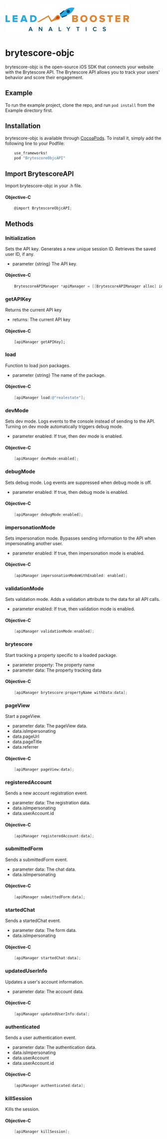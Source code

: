 <img src="https://raw.githubusercontent.com/Brytecore/brytescore.js/master/examples/lead-booster-analytics.png" width="400" height="98" alt="Lead Booster Analytics">

# brytescore-objc

brytescore-objc is the open-source iOS SDK that connects your website with the Brytescore API. The
Brytescore API allows you to track your users' behavior and score their engagement.

## Example

To run the example project, clone the repo, and run `pod install` from the Example directory first.

## Installation

brytescore-objc is available through [CocoaPods](http://cocoapods.org). To install
it, simply add the following line to your Podfile:

```ruby
    use_frameworks!
    pod "BrytescoreObjcAPI"
```

## Import BrytescoreAPI

Import brytescore-objc in your .h file.

#### Objective-C
```objective-c
    @import BrytescoreObjcAPI;
```

## Methods

### Initialization

Sets the API key.
Generates a new unique session ID.
Retrieves the saved user ID, if any.

- parameter {string} The API key.

#### Objective-C
```objective-c
    BrytescoreAPIManager *apiManager = [[BrytescoreAPIManager alloc] initWithApiKey: @"<api-key>"];
```

### getAPIKey

Returns the current API key

- returns: The current API key

#### Objective-C
```objetive-c
    [apiManager getAPIKey];
```

### load

Function to load json packages.

- parameter {string} The name of the package.

#### Objective-C
```objective-c
    [apiManager load:@"realestate"];
```

### devMode

Sets dev mode.
Logs events to the console instead of sending to the API.
Turning on dev mode automatically triggers debug mode.

- parameter enabled: If true, then dev mode is enabled.

#### Objective-C
```objective-c
    [apiManager devMode:enabled];
```

### debugMode

Sets debug mode.
Log events are suppressed when debug mode is off.

- parameter enabled: If true, then debug mode is enabled.

#### Objective-C
```objective-c
    [apiManager debugMode:enabled];
```

### impersonationMode

Sets impersonation mode.
Bypasses sending information to the API when impersonating another user.

- parameter enabled: If true, then impersonation mode is enabled.

#### Objective-C
```objective-c
    [apiManager impersonationModeWithEnabled: enabled];
```

### validationMode

Sets validation mode.
Adds a validation attribute to the data for all API calls.

- parameter enabled: If true, then validation mode is enabled.

#### Objective-C
```objective-c
    [apiManager validationMode:enabled];
```

### brytescore

Start tracking a property specific to a loaded package.

- parameter property: The property name
- parameter data: The property tracking data

#### Objective-C
```objective-c
    [apiManager brytescore:propertyName withData:data];
```

### pageView

Start a pageView.

- parameter data: The pageView data.
- data.isImpersonating
- data.pageUrl
- data.pageTitle
- data.referrer

#### Objective-C
```objective-c
    [apiManager pageView:data];
```

### registeredAccount

Sends a new account registration event.

- parameter data: The registration data.
- data.isImpersonating
- data.userAccount.id

#### Objective-C
```objective-c
    [apiManager registeredAccount:data];
```

### submittedForm

Sends a submittedForm event.

- parameter data: The chat data.
- data.isImpersonating

#### Objective-C
```objective-c
    [apiManager submittedForm:data];
```

### startedChat

Sends a startedChat event.

- parameter data: The form data.
- data.isImpersonating


#### Objective-C
```objective-c
    [apiManager startedChat:data];
```

### updatedUserInfo

Updates a user's account information.

- parameter data: The account data.

#### Objective-C
```objective-c
    [apiManager updatedUserInfo:data];
```

### authenticated

Sends a user authentication event.

- parameter data: The authentication data.
- data.isImpersonating
- data.userAccount
- data.userAccount.id


#### Objective-C
```objective-c
    [apiManager authenticated:data];
```

### killSession

Kills the session.


#### Objective-C
```objective-c
    [apiManager killSession];
```
